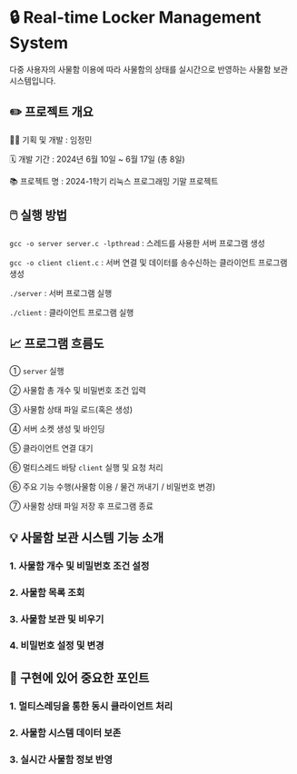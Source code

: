 # 🔒 Real-time Locker Management System

다중 사용자의 사물함 이용에 따라 사물함의 상태를 실시간으로 반영하는 사물함 보관 시스템입니다.



## ✏️ 프로젝트 개요

👩‍💻 기획 및 개발 : 임정민

🗓 개발 기간 : 2024년 6월 10일 ~ 6월 17일 (총 8일)

📚 프로젝트 명 : 2024-1학기 리눅스 프로그래밍 기말 프로젝트



## 🖱️ 실행 방법

```gcc -o server server.c -lpthread``` : 스레드를 사용한 서버 프로그램 생성


```gcc -o client client.c``` : 서버 연결 및 데이터를 송수신하는 클라이언트 프로그램 생성


```./server``` : 서버 프로그램 실행


```./client``` : 클라이언트 프로그램 실행



## 📈 프로그램 흐름도

① ```server``` 실행

② 사물함 총 개수 및 비밀번호 조건 입력

③ 사물함 상태 파일 로드(혹은 생성)

④ 서버 소켓 생성 및 바인딩

⑤ 클라이언트 연결 대기

⑥ 멀티스레드 바탕 ```client``` 실행 및 요청 처리

⑥ 주요 기능 수행(사물함 이용 / 물건 꺼내기 / 비밀번호 변경)

⑦ 사물함 상태 파일 저장 후 프로그램 종료



## 💡 사물함 보관 시스템 기능 소개

### 1. 사물함 개수 및 비밀번호 조건 설정

### 2. 사물함 목록 조회

### 3. 사물함 보관 및 비우기

### 4. 비밀번호 설정 및 변경



## 🚨 구현에 있어 중요한 포인트

### 1. 멀티스레딩을 통한 동시 클라이언트 처리

### 2. 사물함 시스템 데이터 보존

### 3. 실시간 사물함 정보 반영




